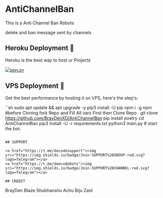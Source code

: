 # AntiChannelBan
This is a Anti Channel Ban Robots 

delete and ban message sent by channels

## Heroku Deployment 💜
Heroku is the best way to host ur Projects

[![ ᴅᴇᴘʟᴏʏ](https://www.herokucdn.com/deploy/button.svg)](https://heroku.com/deploy?template=https://github.com/BrayDenXD/AntiChannelBan)


## VPS Deployment 📡
Get the best performance by hosting it on VPS, here's the step's:

``sh
sudo apt update && apt upgrade -y
pip3 install -U pip
npm i -g npm
#before Cloning fork Repo and Fill All vars First then Clone Repo .
git clone https://github.com/BrayDenXD/AntiChannelBan
pip install poetry
cd AntiChannelBan
pip3 install -U -r requirements.txt
python3 main.py # start the bot.
```

## 𝚂𝚄𝙿𝙿𝙾𝚁𝚃 
                          
<a href="https://t.me/decodesupport"><img src="https://img.shields.io/badge/Join-SUPPORT%20GROUP-red.svg?logo=Telegram"></a>
<a href="https://t.me/deecodebots"><img src="https://img.shields.io/badge/Join-SUPPORT%20CHANNEL-red.svg?logo=Telegram"></a>

## CREDIT
```
BrayDen
Blaze
Shubhanshu
Achu Biju
Zaid
```
